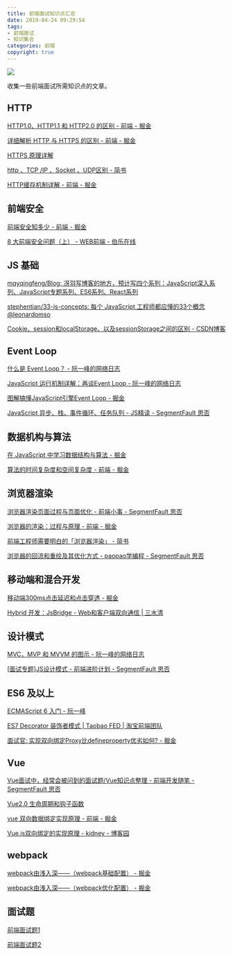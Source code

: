 ```yaml
---
title: 前端面试知识点汇总
date: 2019-04-24 09:29:54
tags:
- 前端面试
- 知识集合
categories: 前端
copyright: true
---
```


![](https://imgs-1253349937.cos.ap-guangzhou.myqcloud.com/blog-imgs/css-160107.jpg)

收集一些前端面试所需知识点的文章。

<!-- more -->

## HTTP

[HTTP1.0、HTTP1.1 和 HTTP2.0 的区别 - 前端 - 掘金](<https://juejin.im/entry/5981c5df518825359a2b9476>)

[详细解析 HTTP 与 HTTPS 的区别 - 前端 - 掘金](https://juejin.im/entry/58d7635e5c497d0057fae036)

[HTTPS 原理详解](<https://blog.upyun.com/?p=1347>)

[http 、TCP /IP 、Socket 、UDP区别 - 简书](https://www.jianshu.com/p/219eb040479b)

[HTTP缓存机制详解 - 前端 - 掘金](https://juejin.im/entry/599afbe5f265da247c4ee6e3)

## 前端安全

[前端安全知多少 - 前端 - 掘金](https://juejin.im/entry/598d6eb46fb9a03c3a25d2c1)

[8 大前端安全问题（上） - WEB前端 - 伯乐在线](http://web.jobbole.com/92875/)

## JS 基础

[mqyqingfeng/Blog: 冴羽写博客的地方，预计写四个系列：JavaScript深入系列、JavaScript专题系列、ES6系列、React系列](https://github.com/mqyqingfeng/Blog)

[stephentian/33-js-concepts: 每个 JavaScript 工程师都应懂的33个概念 @leonardomso](https://github.com/stephentian/33-js-concepts)

[Cookie、session和localStorage、以及sessionStorage之间的区别 - CSDN博客](http://blog.csdn.net/ruby_xc/article/details/65939988)

## Event Loop

[什么是 Event Loop？ - 阮一峰的网络日志](http://www.ruanyifeng.com/blog/2013/10/event_loop.html)

[JavaScript 运行机制详解：再谈Event Loop - 阮一峰的网络日志](http://www.ruanyifeng.com/blog/2014/10/event-loop.html)

[图解搞懂JavaScript引擎Event Loop - 掘金](https://juejin.im/post/5a6309f76fb9a01cab2858b1)

[JavaScript 异步、栈、事件循环、任务队列 - JS精读 - SegmentFault 思否](https://segmentfault.com/a/1190000011198232)

## 数据机构与算法

[在 JavaScript 中学习数据结构与算法 - 掘金](https://juejin.im/post/594dfe795188250d725a220a)

[算法的时间复杂度和空间复杂度 - 前端 - 掘金](https://juejin.im/entry/5a49f7d36fb9a0450a67b269)

## 浏览器渲染

[浏览器渲染页面过程与页面优化 - 前端小事 - SegmentFault 思否](https://segmentfault.com/a/1190000010298038)

[浏览器的渲染：过程与原理 - 前端 - 掘金](https://juejin.im/entry/59e1d31f51882578c3411c77)

[前端工程师需要明白的「浏览器渲染」 - 简书](https://www.jianshu.com/p/e305ace24ddf)

[浏览器的回流和重绘及其优化方式 - paopao学编程 - SegmentFault 思否](https://segmentfault.com/a/1190000011297958)

## 移动端和混合开发

[移动端300ms点击延迟和点击穿透 - 掘金](https://juejin.im/post/5b3cc9836fb9a04f9a5cb0e0)

[Hybrid 开发：JsBridge - Web和客户端双向通信 | 三水清](https://js8.in/2017/03/16/Hybrid%20%E5%BC%80%E5%8F%91%EF%BC%9AJsBridge%20-%20Web%E5%92%8C%E5%AE%A2%E6%88%B7%E7%AB%AF%E5%8F%8C%E5%90%91%E9%80%9A%E4%BF%A1/)

## 设计模式

[MVC，MVP 和 MVVM 的图示 - 阮一峰的网络日志](http://www.ruanyifeng.com/blog/2015/02/mvcmvp_mvvm.html)

[[面试专题]JS设计模式 - 前端进阶计划 - SegmentFault 思否](https://segmentfault.com/a/1190000010914032)

## ES6 及以上

[ECMAScript 6 入门 - 阮一峰](http://es6.ruanyifeng.com/)

[ES7 Decorator 装饰者模式 | Taobao FED | 淘宝前端团队](http://taobaofed.org/blog/2015/11/16/es7-decorator/)

[面试官: 实现双向绑定Proxy比defineproperty优劣如何? - 掘金](https://juejin.im/post/5acd0c8a6fb9a028da7cdfaf)

## Vue

[Vue面试中，经常会被问到的面试题/Vue知识点整理 - 前端开发随笔 - SegmentFault 思否](https://segmentfault.com/a/1190000016344599)

[Vue2.0 生命周期和钩子函数](https://segmentfault.com/a/1190000008010666)

[vue 双向数据绑定实现原理 - 前端 - 掘金](https://juejin.im/entry/59116fa6a0bb9f0058aaaa4c)

[Vue.js双向绑定的实现原理 - kidney - 博客园](	https://www.cnblogs.com/kidney/p/6052935.html?utm_source=gold_browser_extension)

## webpack

[webpack由浅入深——（webpack基础配置） - 掘金](https://juejin.im/post/5bbec0395188255c305012d1#heading-10)

[webpack由浅入深——（webpack优化配置） - 掘金](https://juejin.im/post/5bd128b56fb9a05ce1729333#heading-3)

## 面试题

[前端面试题1](https://github.com/markyun/My-blog/tree/master/Front-end-Developer-Questions/Questions-and-Answers)

[前端面试题2](https://github.com/Xieguoiang/FE-Interview-questions#%E7%BC%96%E5%86%99%E4%B8%80%E4%B8%AA%E5%87%BD%E6%95%B0%E5%B0%86%E5%88%97%E8%A1%A8%E5%AD%90%E5%85%83%E7%B4%A0%E9%A1%BA%E5%BA%8F%E5%8F%8D%E8%BD%AC)

